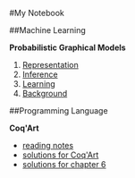 #My Notebook

##Machine Learning

**Probabilistic Graphical Models**
  1. [Representation](ML/PGM_1_Representation.md)
  2. [Inference](ML/PGM_2_Inference.md)
  3. [Learning](ML/PGM_3_Learning.md)
  4. [Background](ML/PGM_A_Background.md)

##Programming Language

**Coq'Art**
  * [reading notes](PL/coq_art_note.md)
  * [solutions for Coq'Art](PL/coq_art_exercise.md)
  * [solutions for chapter 6](PL/coq_art_exercise_chapter6.v)
